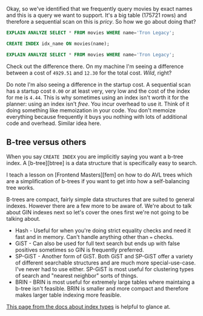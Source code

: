 Okay, so we've identified that we frequently query movies by exact names and this is a query we want to support. It's a big table (175721 rows) and therefore a sequential scan on this is _pricy_. So how we go about doing that?

```sql
EXPLAIN ANALYZE SELECT * FROM movies WHERE name='Tron Legacy';

CREATE INDEX idx_name ON movies(name);

EXPLAIN ANALYZE SELECT * FROM movies WHERE name='Tron Legacy';
```

Check out the difference there. On my machine I'm seeing a difference between a cost of `4929.51` and `12.30` for the total cost. _Wild_, right?

Do note I'm also seeing a difference in the startup cost. A sequential scan has a startup cost `0.00` or at least very, very low and the cost of the index for me is `4.44`. This is why sometimes using an index isn't worth it for the planner: using an index isn't _free_. You incur overhead to use it. Think of it doing something like memoization in your code. You don't memoize everything because frequently it buys you nothing with lots of additional code and overhead. Similar idea here.

## B-tree versus others

When you say `CREATE INDEX` you are implicitly saying you want a b-tree index. A [b-tree][btree] is a data structure that is specifically easy to search.

I teach a lesson on [Frontend Masters][fem] on how to do AVL trees which are a simplification of b-trees if you want to get into how a self-balancing tree works.

B-trees are compact, fairly simple data structures that are suited to general indexes. However there are a few more to be aware of. We're about to talk about GIN indexes next so let's cover the ones first we're not going to be talking about.

- Hash - Useful for when you're doing strict equality checks and need it fast and in memory. Can't handle anything other than `=` checks.
- GiST - Can also be used for full text search but ends up with false positives sometimes so GIN is frequently preferred.
- SP-GiST - Another form of GiST. Both GiST and SP-GiST offer a variety of different searchable structures and are much more special-use-case. I've never had to use either. SP-GiST is most useful for clustering types of search and "nearest neighbor" sorts of things.
- BRIN - BRIN is most useful for extremely large tables where maintaing a b-tree isn't feasible. BRIN is smaller and more compact and therefore makes larger table indexing more feasible.

[This page from the docs about index types][indexes] is helpful to glance at.

[indexes]: https://www.postgresql.org/docs/current/indexes-types.html
